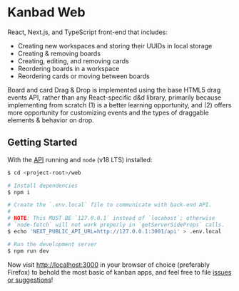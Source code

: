 # Kanbad Web

React, Next.js, and TypeScript front-end that includes:

- Creating new workspaces and storing their UUIDs in local storage
- Creating & removing boards
- Creating, editing, and removing cards
- Reordering boards in a workspace
- Reordering cards or moving between boards

Board and card Drag & Drop is implemented using the base HTML5 drag events API,
rather than any React-specific d&d library, primarily because implementing from scratch
(1) is a better learning opportunity, and (2) offers more opportunity for customizing
events and the types of draggable elements & behavior on drop.

## Getting Started

With the [API](../api/README.md) running and `node` (v18 LTS) installed:

```bash
$ cd <project-root>/web

# Install dependencies
$ npm i

# Create the `.env.local` file to communicate with back-end API.
#
# NOTE: This MUST BE `127.0.0.1` instead of `locahost`; otherwise
# `node-fetch` will not work properly in `getServerSideProps` calls.
$ echo 'NEXT_PUBLIC_API_URL=http://127.0.0.1:3001/api' > .env.local

# Run the development server
$ npm run dev
```

Now visit [http://localhost:3000](http://localhost:3000) in your browser of choice (preferably Firefox) to behold the most basic of kanban apps, and feel free to file [issues or suggestions](https://github.com/kevlarr/kanbad/issues)!
